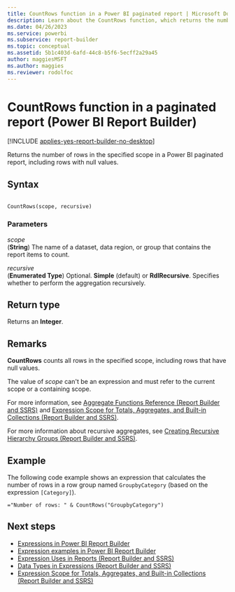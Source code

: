 ```yaml
---
title: CountRows function in a Power BI paginated report | Microsoft Docs
description: Learn about the CountRows function, which returns the number of rows in a specified scope, including rows with null values in a Power BI paginated report. 
ms.date: 04/26/2023
ms.service: powerbi
ms.subservice: report-builder
ms.topic: conceptual
ms.assetid: 5b1c403d-6afd-44c8-b5f6-5ecff2a29a45
author: maggiesMSFT
ms.author: maggies
ms.reviewer: rodolfoc
---
```

# CountRows function in a paginated report (Power BI Report Builder)

[!INCLUDE [applies-yes-report-builder-no-desktop](../../includes/applies-yes-report-builder-no-desktop.md)]

  Returns the number of rows in the specified scope in a Power BI paginated report, including rows with null values.  
  
## Syntax  
  
```  
  
CountRows(scope, recursive)  
```  
  
### Parameters  

 *scope*  
 (**String**) The name of a dataset, data region, or group that contains the report items to count.  
  
 *recursive*  
 (**Enumerated Type**) Optional. **Simple** (default) or **RdlRecursive**. Specifies whether to perform the aggregation recursively.  
  
## Return type  
 Returns an **Integer**.  
  
## Remarks

 **CountRows** counts all rows in the specified scope, including rows that have null values.  
  
 The value of *scope* can't be an expression and must refer to the current scope or a containing scope.  
  
 For more information, see [Aggregate Functions Reference &#40;Report Builder and SSRS&#41;](/sql/reporting-services/report-design/report-builder-functions-aggregate-functions-reference) and [Expression Scope for Totals, Aggregates, and Built-in Collections &#40;Report Builder and SSRS&#41;](/sql/reporting-services/report-design/expression-scope-for-totals-aggregates-and-built-in-collections).  
  
 For more information about recursive aggregates, see [Creating Recursive Hierarchy Groups &#40;Report Builder and SSRS&#41;](/sql/reporting-services/report-design/creating-recursive-hierarchy-groups-report-builder-and-ssrs).  
  
## Example

 The following code example shows an expression that calculates the number of rows in a row group named `GroupbyCategory` (based on the expression `[Category]`).  
  
```  
="Number of rows: " & CountRows("GroupbyCategory")  
```  
  
## Next steps

- [Expressions in Power BI Report Builder](../expressions/report-builder-expressions.md)
- [Expression examples in Power BI Report Builder](../expressions/report-builder-expression-examples.md)
- [Expression Uses in Reports &#40;Report Builder and SSRS&#41;](expression-uses-reports-report-builder.md)   
- [Data Types in Expressions &#40;Report Builder and SSRS&#41;](/sql/reporting-services/report-design/data-types-in-expressions-report-builder-and-ssrs)   
- [Expression Scope for Totals, Aggregates, and Built-in Collections &#40;Report Builder and SSRS&#41;](/sql/reporting-services/report-design/expression-scope-for-totals-aggregates-and-built-in-collections)  
